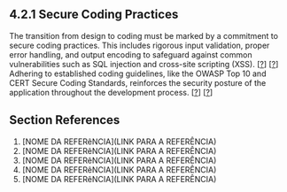 ## 4.2.1 Secure Coding Practices <!-- INCOMPLETO -->

The transition from design to coding must be marked by a commitment to secure coding practices. This includes rigorous input validation, proper error handling, and output encoding to safeguard against common vulnerabilities such as SQL injection and cross-site scripting (XSS). [[?](#ref-?)] [[?](#ref-?)] Adhering to established coding guidelines, like the OWASP Top 10 and CERT Secure Coding Standards, reinforces the security posture of the application throughout the development process. [[?](#ref-?)] [[?](#ref-?)]

## Section References

1. <a name="ref-?"></a>[NOME DA REFERêNCIA](LINK PARA A REFERÊNCIA) <!-- REF-? -->
2. <a name="ref-?"></a>[NOME DA REFERêNCIA](LINK PARA A REFERÊNCIA) <!-- REF-? -->
3. <a name="ref-?"></a>[NOME DA REFERêNCIA](LINK PARA A REFERÊNCIA) <!-- REF-? -->
4. <a name="ref-?"></a>[NOME DA REFERêNCIA](LINK PARA A REFERÊNCIA) <!-- REF-? -->
5. <a name="ref-?"></a>[NOME DA REFERêNCIA](LINK PARA A REFERÊNCIA) <!-- REF-? -->